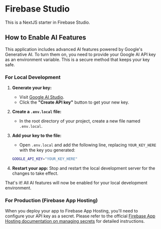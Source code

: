 # Firebase Studio

This is a NextJS starter in Firebase Studio.

## How to Enable AI Features

This application includes advanced AI features powered by Google's Generative AI. To turn them on, you need to provide your Google AI API key as an environment variable. This is a secure method that keeps your key safe.

### For Local Development

1.  **Generate your key:**
    *   Visit [Google AI Studio](https://aistudio.google.com/app/apikey).
    *   Click the **"Create API key"** button to get your new key.

2.  **Create a `.env.local` file:**
    *   In the root directory of your project, create a new file named `.env.local`.

3.  **Add your key to the file:**
    *   Open `.env.local` and add the following line, replacing `YOUR_KEY_HERE` with the key you generated:
    ```bash
    GOOGLE_API_KEY="YOUR_KEY_HERE"
    ```

4.  **Restart your app:** Stop and restart the local development server for the changes to take effect.

That's it! All AI features will now be enabled for your local development environment.

### For Production (Firebase App Hosting)

When you deploy your app to Firebase App Hosting, you'll need to configure your API key as a secret. Please refer to the official [Firebase App Hosting documentation on managing secrets](https://firebase.google.com/docs/app-hosting/configure#manage-secrets) for detailed instructions.
